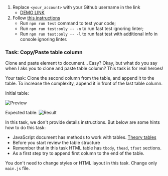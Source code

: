 1. Replace `<your_account>` with your Github username in the link
    - [DEMO LINK](https://Avichez.github.io/js_task_clone_table_column_DOM/)
2. Follow [this instructions](https://mate-academy.github.io/layout_task-guideline/)
    - Run `npm run test` command to test your code;
    - Run `npm run test:only -- -n` to run fast test ignoring linter;
    - Run `npm run test:only -- -l` to run fast test with additional info in console ignoring linter.

### Task: Copy/Paste table column

Clone and paste element to document... Easy? Okay, but what do you say when I aks you to clone and paste table column? This task is for real heroes!

Your task: Clone the second column from the table, and append it to the table. To increase the complexity, append it in front of the last table column.

Initial table:

![Preview](./src/images/start.png)

Expected table:
![Result](./src/images/result.png)

In this task, we don't provide details instructions. But below are some hints how to do this task:
- JavaScript document has methods to work with tables. [Theory tables](https://javascript.info/dom-navigation#dom-navigation-tables)
- Before you start review the table structure
- Remember that in this task HTML table has `tbody`, `thead`, `tfoot` sections.
- As a first step try to append first column to the end of the table.

You don't need to change styles or HTML layout in this task. Change only `main.js` file.
